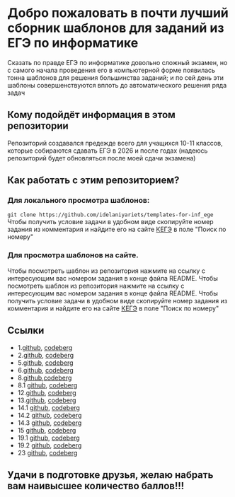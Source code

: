 # Добро пожаловать в почти лучший сборник шаблонов для заданий из ЕГЭ по информатике
Сказать по правде ЕГЭ по информатике довольно сложный экзамен, но с самого начала проведения его в компьютерной форме появилась тонна шаблонов для решения большинства заданий; и по сей день эти шаблоны совершенствуются вплоть до автоматического решения ряда задач
## Кому подойдёт информация в этом репозитории
Репозиторий создавался предежде всего для учащихся 10-11 классов, которые собираются сдавать ЕГЭ в 2026 и после годах (надеюсь репозиторий будет обновляться после моей сдачи экзамена)
## Как работать с этим репозиторием?
### Для локального просмотра шаблонов: 
` git clone https://github.com/idelaniyariets/templates-for-inf_ege `
Чтобы получить условие задачи в удобном виде скопируйте номер задания из комментария и найдите его на сайте [КЕГЭ](https://kompege.ru/task) в поле "Поиск по номеру"
### Для просмотра шаблонов на сайте.
Чтобы посмотреть шаблон из репозитория нажмите на ссылку с интересующим вас номером задания в конце файла README.
Чтобы посмотреть шаблон из репозитория нажмите на ссылку с интересующим вас номером задания в конце файла README. Чтобы получить условие задачи в удобном виде скопируйте номер задания из комментария и найдите его на сайте [КЕГЭ](https://kompege.ru/task) в поле "Поиск по номеру"

## Ссылки
* 1.[github](https://github.com/idelaniyariets/templates-for-inf_ege/blob/main/n_1.py), [codeberg](https://codeberg.org/IdealniyAriets/templates-for-inf_ege/src/branch/main/n_1.py)
* 2.[github](https://github.com/idelaniyariets/templates-for-inf_ege/blob/main/n_2.py), [codeberg](https://codeberg.org/IdealniyAriets/templates-for-inf_ege/src/branch/main/n_2.py)
* 5.[github](https://github.com/idelaniyariets/templates-for-inf_ege/blob/main/n_5.py), [codeberg](https://codeberg.org/IdealniyAriets/templates-for-inf_ege/src/branch/main/n_5.py)
* 6.[github](https://github.com/idelaniyariets/templates-for-inf_ege/blob/main/n_6.py), [codeberg](https://codeberg.org/IdealniyAriets/templates-for-inf_ege/src/branch/main/n_6.py)
* 8.[github](https://github.com/idelaniyariets/templates-for-inf_ege/blob/main/n_8.py),[codeberg](https://codeberg.org/IdealniyAriets/templates-for-inf_ege/src/branch/main/n_8.py)
* 8.1 [github](https://github.com/idelaniyariets/templates-for-inf_ege/blob/main/n_8_1.py), [codeberg](https://codeberg.org/IdealniyAriets/templates-for-inf_ege/src/branch/main/n_8_1.py)
* 12.[github](https://github.com/idelaniyariets/templates-for-inf_ege/blob/main/n_12.py), [codeberg](https://codeberg.org/IdealniyAriets/templates-for-inf_ege/src/branch/main/n_12.py)
* 13.[github](https://github.com/idelaniyariets/templates-for-inf_ege/blob/main/n_13.py), [codeberg](https://codeberg.org/IdealniyAriets/templates-for-inf_ege/src/branch/main/n_13.py)
* 14.1 [github](https://github.com/idelaniyariets/templates-for-inf_ege/blob/main/n14_1.py), [codeberg](https://codeberg.org/IdealniyAriets/templates-for-inf_ege/src/branch/main/n14_1.py)
* 14.2 [github](https://github.com/idelaniyariets/templates-for-inf_ege/blob/main/n14_2.py), [codeberg](https://codeberg.org/IdealniyAriets/templates-for-inf_ege/src/branch/main/n14_2.py)
* 14.3 [github](https://github.com/idelaniyariets/templates-for-inf_ege/blob/main/n14_3.py), [codeberg](https://codeberg.org/IdealniyAriets/templates-for-inf_ege/src/branch/main/n14_3.py)
* 15 [github](https://github.com/idelaniyariets/templates-for-inf_ege/blob/main/n15.py), [codeberg](https://codeberg.org/IdealniyAriets/templates-for-inf_ege/src/branch/main/n15.py)
* 19.1 [github](https://github.com/idelaniyariets/templates-for-inf_ege/blob/main/n19-n21_1.py), [codeberg](https://codeberg.org/IdealniyAriets/templates-for-inf_ege/src/branch/main/n19-n21_1.py)
* 19.2 [github](https://github.com/idelaniyariets/templates-for-inf_ege/blob/main/n19-n21_2.py), [codeberg](https://codeberg.org/IdealniyAriets/templates-for-inf_ege/src/branch/main/n19-n21_2.py)
* 23 [github](https://github.com/idelaniyariets/templates-for-inf_ege/blob/main/n_23.py), [codeberg](https://codeberg.org/IdealniyAriets/templates-for-inf_ege/src/branch/main/n_23.py)

## Удачи в подготовке друзья, желаю набрать вам наивысшее количество баллов!!!
